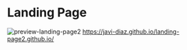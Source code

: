 # Landing Page
![preview-landing-page2](https://user-images.githubusercontent.com/88525089/135737649-ea02bb4d-113b-443f-8403-acda3684b098.png)
https://javi-diaz.github.io/landing-page2.github.io/
